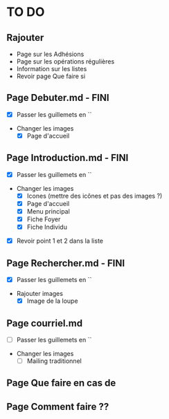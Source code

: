 # TO DO

## Rajouter

- Page sur les Adhésions
- Page sur les opérations régulières
- Information sur les listes
- Revoir page Que faire si

## Page Debuter.md - FINI

- [X] Passer les guillemets en ``
- Changer les images
  - [X] Page d'accueil

## Page Introduction.md - FINI

- [X] Passer les guillemets en ``
- Changer les images
  - [X] Icones (mettre des icônes et pas des images ?)
  - [X] Page d'accueil
  - [X] Menu principal
  - [X] Fiche Foyer
  - [X] Fiche Individu
- [X] Revoir point 1 et 2 dans la liste

## Page Rechercher.md - FINI

- [X] Passer les guillemets en ``
- Rajouter images
  - [X] Image de la loupe

## Page courriel.md

- [ ] Passer les guillemets en ``
- Changer les images
  - [ ] Mailing traditionnel

## Page Que faire en cas de


## Page Comment faire ??

